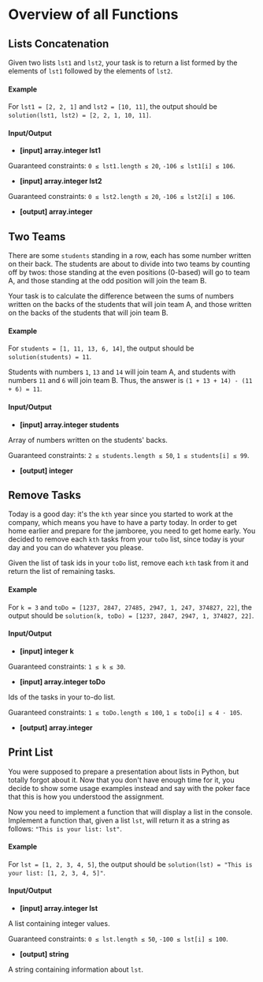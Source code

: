 # Overview of all Functions

## Lists Concatenation

Given two lists `lst1` and `lst2`, your task is to return a list formed by the elements of `lst1` followed by the elements of `lst2`.

#### Example

For `lst1 = [2, 2, 1]` and `lst2 = [10, 11]`, the output should be
`solution(lst1, lst2) = [2, 2, 1, 10, 11]`.

#### Input/Output

* **[input] array.integer lst1**

Guaranteed constraints:
`0 ≤ lst1.length ≤ 20`,
`-106 ≤ lst1[i] ≤ 106`.

* **[input] array.integer lst2**

Guaranteed constraints:
`0 ≤ lst2.length ≤ 20`,
`-106 ≤ lst2[i] ≤ 106`.

* **[output] array.integer**

## Two Teams

There are some `students` standing in a row, each has some number written on their back. The students are about to divide into two teams by counting off by twos: those standing at the even positions (0-based) will go to team A, and those standing at the odd position will join the team B.

Your task is to calculate the difference between the sums of numbers written on the backs of the students that will join team A, and those written on the backs of the students that will join team B.

#### Example

For `students = [1, 11, 13, 6, 14]`, the output should be
`solution(students) = 11`.

Students with numbers `1`, `13` and `14` will join team A, and students with numbers `11` and `6` will join team B. Thus, the answer is `(1 + 13 + 14) - (11 + 6) = 11`.

#### Input/Output

* **[input] array.integer students**

Array of numbers written on the students' backs.

Guaranteed constraints:
`2 ≤ students.length ≤ 50`,
`1 ≤ students[i] ≤ 99`.

* **[output] integer**

## Remove Tasks

Today is a good day: it's the `kth` year since you started to work at the company, which means you have to have a party today. In order to get home earlier and prepare for the jamboree, you need to get home early. You decided to remove each `kth` tasks from your `toDo` list, since today is your day and you can do whatever you please.

Given the list of task ids in your `toDo` list, remove each `kth` task from it and return the list of remaining tasks.

#### Example

For `k = 3` and `toDo = [1237, 2847, 27485, 2947, 1, 247, 374827, 22]`,
the output should be
`solution(k, toDo) = [1237, 2847, 2947, 1, 374827, 22]`.

#### Input/Output

* **[input] integer k**

Guaranteed constraints:
`1 ≤ k ≤ 30`.

* **[input] array.integer toDo**

Ids of the tasks in your to-do list.

Guaranteed constraints:
`1 ≤ toDo.length ≤ 100`,
`1 ≤ toDo[i] ≤ 4 · 105`.

* **[output] array.integer**

## Print List

You were supposed to prepare a presentation about lists in Python, but totally forgot about it. Now that you don't have enough time for it, you decide to show some usage examples instead and say with the poker face that this is how you understood the assignment.

Now you need to implement a function that will display a list in the console. Implement a function that, given a list `lst`, will return it as a string as follows: `"This is your list: lst"`.

#### Example

For `lst = [1, 2, 3, 4, 5]`, the output should be
`solution(lst) = "This is your list: [1, 2, 3, 4, 5]"`.

#### Input/Output

* **[input] array.integer lst**

A list containing integer values.

Guaranteed constraints:
`0 ≤ lst.length ≤ 50`,
`-100 ≤ lst[i] ≤ 100`.

* **[output] string**

A string containing information about `lst`.